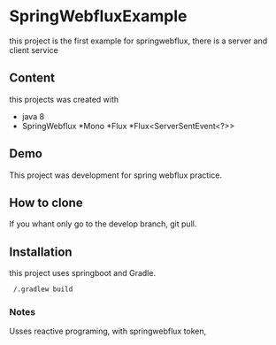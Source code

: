 # SpringWebfluxExample
this project is the first example for springwebflux, there is a server and client service


## Content
this projects was created with 
* java 8
* SpringWebflux
  *Mono 
  *Flux
  *Flux<ServerSentEvent<?>>


## Demo
This project was development for spring webflux practice.

## How to clone
If you whant only go to the develop branch, git pull.


## Installation
this project uses springboot and Gradle.
```bash
 /.gradlew build
```

### Notes
Usses reactive programing, with springwebflux token,
